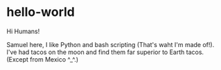 # hello-world

Hi Humans!

Samuel here, I like Python and bash scripting (That's waht I'm made of!).
I've had tacos on the moon and find them far superior to Earth tacos. (Except from Mexico ^_^.) 
